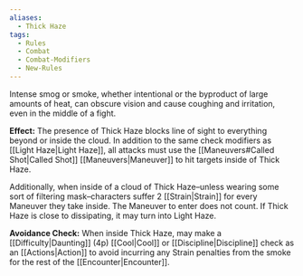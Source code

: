 ```yaml
---
aliases:
  - Thick Haze
tags:
  - Rules
  - Combat
  - Combat-Modifiers
  - New-Rules
---
```

Intense smog or smoke, whether intentional or the byproduct of large amounts of heat, can obscure vision and cause coughing and irritation, even in the middle of a fight.


**Effect:** The presence of Thick Haze blocks line of sight to everything beyond or inside the cloud. In addition to the same check modifiers as [[Light Haze|Light Haze]], all attacks must use the [[Maneuvers#Called Shot|Called Shot]] [[Maneuvers|Maneuver]] to hit targets inside of Thick Haze. 

Additionally, when inside of a cloud of Thick Haze–unless wearing some sort of filtering mask–characters suffer 2 [[Strain|Strain]] for every Maneuver they take inside. The Maneuver to enter does not count. If Thick Haze is close to dissipating, it may turn into Light Haze.

**Avoidance Check:** When inside Thick Haze, may make a [[Difficulty|Daunting]] (4p) [[Cool|Cool]] or [[Discipline|Discipline]] check as an [[Actions|Action]] to avoid incurring any Strain penalties from the smoke for the rest of the [[Encounter|Encounter]].